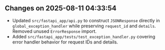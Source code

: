 ## Changes on 2025-08-11 04:33:54
- Updated `src/fastapi_app/api.py` to construct `JSONResponse` directly in `global_exception_handler` while preserving `request_id` and `details`. Removed unused `ErrorResponse` import.
- Added `src/fastapi_app/tests/test_exception_handler.py` covering error handler behavior for request IDs and details.
